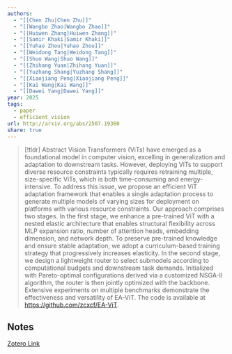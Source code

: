 ```yaml
---
authors:
  - "[[Chen Zhu|Chen Zhu]]"
  - "[[Wangbo Zhao|Wangbo Zhao]]"
  - "[[Huiwen Zhang|Huiwen Zhang]]"
  - "[[Samir Khaki|Samir Khaki]]"
  - "[[Yuhao Zhou|Yuhao Zhou]]"
  - "[[Weidong Tang|Weidong Tang]]"
  - "[[Shuo Wang|Shuo Wang]]"
  - "[[Zhihang Yuan|Zhihang Yuan]]"
  - "[[Yuzhang Shang|Yuzhang Shang]]"
  - "[[Xiaojiang Peng|Xiaojiang Peng]]"
  - "[[Kai Wang|Kai Wang]]"
  - "[[Dawei Yang|Dawei Yang]]"
year: 2025
tags:
  - paper
  - efficient_vision
url: http://arxiv.org/abs/2507.19360
share: true
---
```



> [!tldr] Abstract
> Vision Transformers (ViTs) have emerged as a foundational model in computer vision, excelling in generalization and adaptation to downstream tasks. However, deploying ViTs to support diverse resource constraints typically requires retraining multiple, size-specific ViTs, which is both time-consuming and energy-intensive. To address this issue, we propose an efficient ViT adaptation framework that enables a single adaptation process to generate multiple models of varying sizes for deployment on platforms with various resource constraints. Our approach comprises two stages. In the first stage, we enhance a pre-trained ViT with a nested elastic architecture that enables structural flexibility across MLP expansion ratio, number of attention heads, embedding dimension, and network depth. To preserve pre-trained knowledge and ensure stable adaptation, we adopt a curriculum-based training strategy that progressively increases elasticity. In the second stage, we design a lightweight router to select submodels according to computational budgets and downstream task demands. Initialized with Pareto-optimal configurations derived via a customized NSGA-II algorithm, the router is then jointly optimized with the backbone. Extensive experiments on multiple benchmarks demonstrate the effectiveness and versatility of EA-ViT. The code is available at https://github.com/zcxcf/EA-ViT.



## Notes

[Zotero Link](zotero://select/library/items/3VPRHGK5)


